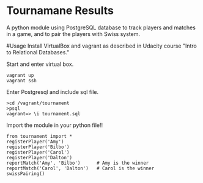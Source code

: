 Tournamane Results
==
A python module using PostgreSQL database to track players and matches in a game, and to pair the players with Swiss system.


#Usage
Install VirtualBox and vagrant as described in Udacity course "Intro to Relational Databases."

Start and enter virtual box.
```
vagrant up
vagrant ssh
```

Enter Postgresql and include sql file.
```
>cd /vagrant/tournament
>psql
vagrant=> \i tournament.sql
```

Import the module in your python file!!
```
from tournament import *
registerPlayer('Amy')
registerPlayer('Bilbo')
registerPlayer('Carol')
registerPlayer('Dalton')
reportMatch('Amy', 'Bilbo')      # Amy is the winner
reportMatch('Carol', 'Dalton')   # Carol is the winner
swissPairing()
```
